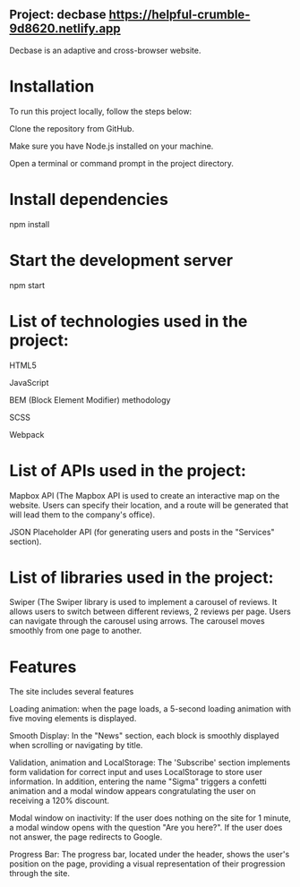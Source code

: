 ## Project: decbase https://helpful-crumble-9d8620.netlify.app
Decbase is an adaptive and cross-browser website.

# Installation
To run this project locally, follow the steps below:

Clone the repository from GitHub.

Make sure you have Node.js installed on your machine.

Open a terminal or command prompt in the project directory.


# Install dependencies
npm install

# Start the development server
npm start
# List of technologies used in the project:
HTML5

JavaScript

BEM (Block Element Modifier) methodology

SCSS 

Webpack

# List of APIs used in the project:
Mapbox API (The Mapbox API is used to create an interactive map on the website. Users can specify their location, and a route will be generated that will lead them to the company's office).

JSON Placeholder API (for generating users and posts in the "Services" section).
# List of libraries used in the project:
Swiper (The Swiper library is used to implement a carousel of reviews. It allows users to switch between different reviews, 2 reviews per page. Users can navigate through the carousel using arrows. The carousel moves smoothly from one page to another.

# Features

The site includes several features

Loading animation: when the page loads, a 5-second loading animation with five moving elements is displayed.

Smooth Display: In the "News" section, each block is smoothly displayed when scrolling or navigating by title.

Validation, animation and LocalStorage: The 'Subscribe' section implements form validation for correct input and uses LocalStorage to store user information. In addition, entering the name "Sigma" triggers a confetti animation and a modal window appears congratulating the user on receiving a 120% discount.

Modal window on inactivity: If the user does nothing on the site for 1 minute, a modal window opens with the question "Are you here?". If the user does not answer, the page redirects to Google.

Progress Bar: The progress bar, located under the header, shows the user's position on the page, providing a visual representation of their progression through the site.
